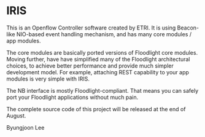 IRIS
====

This is an Openflow Controller software created by ETRI. 
It is using Beacon-like NIO-based event handling mechanism, and has many core modules / app modules.

The core modules are basically ported versions of Floodlight core modules. 
Moving further, have have simplified many of the Floodlight architectural choices,
to achieve better performance and provide much simpler development model. 
For example, attaching REST capability to your app modules is very simple with IRIS. 

The NB interface is mostly Floodlight-compliant. That means you can safely port your
Floodlight applications without much pain. 

The complete source code of this project will be released at the end of August. 

Byungjoon Lee


